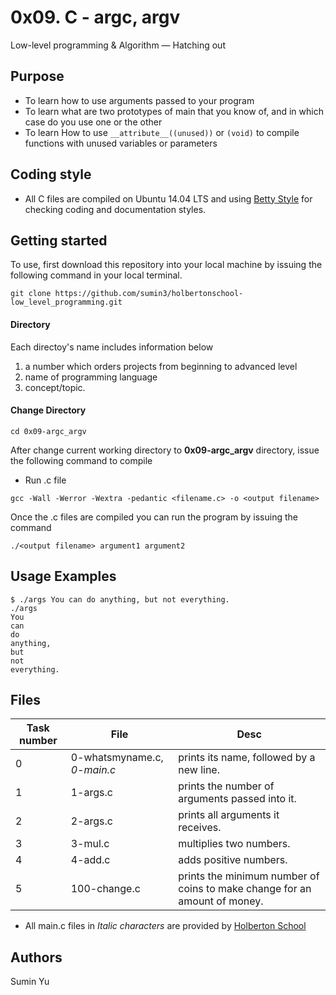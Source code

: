 # 0x09. C - argc, argv
Low-level programming & Algorithm ― Hatching out

## Purpose
- To learn how to use arguments passed to your program
- To learn what are two prototypes of main that you know of, and in which case do you use one or the other
- To learn How to use `__attribute__((unused))` or `(void)` to compile functions with unused variables or parameters

## Coding style
- All C files are compiled on Ubuntu 14.04 LTS and using [Betty Style](https://\github.com/holbertonschool/Betty) for checking coding and documentation styles.

## Getting started
To use, first download  this repository into your local machine by issuing the following command in your local terminal. 
```
git clone https://github.com/sumin3/holbertonschool-low_level_programming.git
```
#### Directory
Each directoy's name includes information below
1. a number which orders projects from beginning to advanced level
2. name of programming language
3. concept/topic.
#### Change Directory
```
cd 0x09-argc_argv
```
After change current working directory to **0x09-argc_argv** directory, issue the following command to compile

* Run .c file
```
gcc -Wall -Werror -Wextra -pedantic <filename.c> -o <output filename>
```
Once the .c files are compiled you can run the program by issuing the command
```
./<output filename> argument1 argument2
```

## Usage Examples
```
$ ./args You can do anything, but not everything.
./args
You
can
do
anything,
but
not
everything.
```
## Files
Task number | File | Desc
---|--|---
0 | 0-whatsmyname.c, *0-main.c* | prints its name, followed by a new line.
1 | 1-args.c | prints the number of arguments passed into it.
2 | 2-args.c |  prints all arguments it receives. 
3 | 3-mul.c | multiplies two numbers.
4 | 4-add.c | adds positive numbers.
5 | 100-change.c | prints the minimum number of coins to make change for an amount of money.


* All main.c files in *Italic characters* are provided by [Holberton School](https://www.holbertonschool.com/) 
## Authors
Sumin Yu
